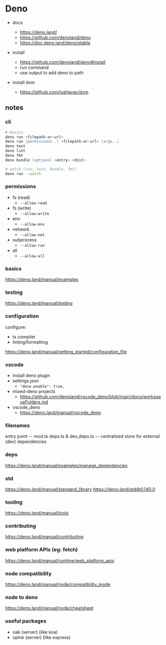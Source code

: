 # Deno

- docs
  - https://deno.land/
  - https://github.com/denoland/deno
  - https://doc.deno.land/deno/stable

- install
  - https://github.com/denoland/deno#install
  - run command
  - use output to add deno to path
  
- install dvm
  - https://github.com/justjavac/dvm

## notes

### cli

```zsh
# basics
deno run <filepath-or-url>
deno run [permissions..] <filepath-or-url> [args..]
deno test
deno lint
deno fmt
deno bundle [options] <entry> <dist>

# watch (run, test, bundle, fmt)
deno run --watch
```

### permissions

- fs (read)
  - `--allow-read`
- fs (write)
  - `--allow-write`
- env
  - `--allow-env`
- network
  - `--allow-net`
- subprocess
  - `--allow-run`
- all
  - `--allow-all`

### basics

https://deno.land/manual/examples

### testing

https://deno.land/manual/testing

### configuration

configure:
- ts compiler
- linting/formatting

https://deno.land/manual/getting_started/configuration_file

### vscode

- install deno plugin
- settings.json 
  - `"deno.enable": true,`
- mixed-deno projects
  - https://github.com/denoland/vscode_deno/blob/main/docs/workspaceFolders.md
- vscode_deno 
  - https://deno.land/manual/vscode_deno

### filenames

entry point -- mod.ts
deps.ts & dev_deps.ts -- centralized store for external (dev) dependencies

### deps

https://deno.land/manual/examples/manage_dependencies

### std

https://deno.land/manual/standard_library
https://deno.land/std@0.140.0

### tooling

https://deno.land/manual/tools

### contributing

https://deno.land/manual/contributing

### web platform APIs (eg: fetch)

https://deno.land/manual/runtime/web_platform_apis

### node compatibility

https://deno.land/manual/node/compatibility_mode

### node to deno

https://deno.land/manual/node/cheatsheet

### useful packages

- oak (server) (like koa)
- opine (server) (like express)

